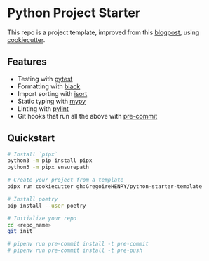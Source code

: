 # Python Project Starter

This repo is a project template, improved from this [blogpost](https://sourcery.ai/blog/python-best-practices/), using [cookiecutter](https://github.com/audreyr/cookiecutter).

## Features

- Testing with [pytest](https://docs.pytest.org/en/latest/)
- Formatting with [black](https://github.com/psf/black)
- Import sorting with [isort](https://github.com/timothycrosley/isort)
- Static typing with [mypy](http://mypy-lang.org/)
- Linting with [pylint](https://www.pylint.org/)
- Git hooks that run all the above with [pre-commit](https://pre-commit.com/)

## Quickstart

```sh
# Install `pipx`
python3 -m pip install pipx
python3 -m pipx ensurepath

# Create your project from a template 
pipx run cookiecutter gh:GregoireHENRY/python-starter-template

# Install poetry
pip install --user poetry

# Initialize your repo
cd <repo_name>
git init

# pipenv run pre-commit install -t pre-commit
# pipenv run pre-commit install -t pre-push
```
